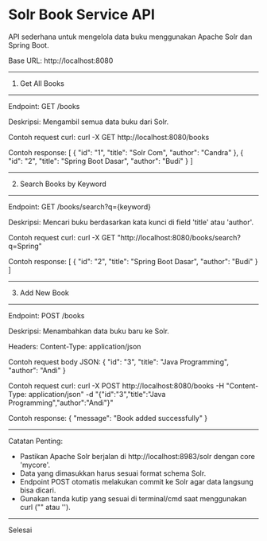 
  Solr Book Service API
===============================

API sederhana untuk mengelola data buku menggunakan Apache Solr dan Spring Boot.

Base URL:
http://localhost:8080

--------------------------------
1. Get All Books
--------------------------------
Endpoint:
GET /books

Deskripsi:
Mengambil semua data buku dari Solr.

Contoh request curl:
curl -X GET http://localhost:8080/books

Contoh response:
[
  {
    "id": "1",
    "title": "Solr Com",
    "author": "Candra"
  },
  {
    "id": "2",
    "title": "Spring Boot Dasar",
    "author": "Budi"
  }
]

--------------------------------
2. Search Books by Keyword
--------------------------------
Endpoint:
GET /books/search?q={keyword}

Deskripsi:
Mencari buku berdasarkan kata kunci di field 'title' atau 'author'.

Contoh request curl:
curl -X GET "http://localhost:8080/books/search?q=Spring"

Contoh response:
[
  {
    "id": "2",
    "title": "Spring Boot Dasar",
    "author": "Budi"
  }
]

--------------------------------
3. Add New Book
--------------------------------
Endpoint:
POST /books

Deskripsi:
Menambahkan data buku baru ke Solr.

Headers:
Content-Type: application/json

Contoh request body JSON:
{
  "id": "3",
  "title": "Java Programming",
  "author": "Andi"
}

Contoh request curl:
curl -X POST http://localhost:8080/books -H "Content-Type: application/json" -d "{\"id\":\"3\",\"title\":\"Java Programming\",\"author\":\"Andi\"}"

Contoh response:
{
  "message": "Book added successfully"
}

--------------------------------
Catatan Penting:
- Pastikan Apache Solr berjalan di http://localhost:8983/solr dengan core 'mycore'.
- Data yang dimasukkan harus sesuai format schema Solr.
- Endpoint POST otomatis melakukan commit ke Solr agar data langsung bisa dicari.
- Gunakan tanda kutip yang sesuai di terminal/cmd saat menggunakan curl ("" atau '').

--------------------------------
Selesai
